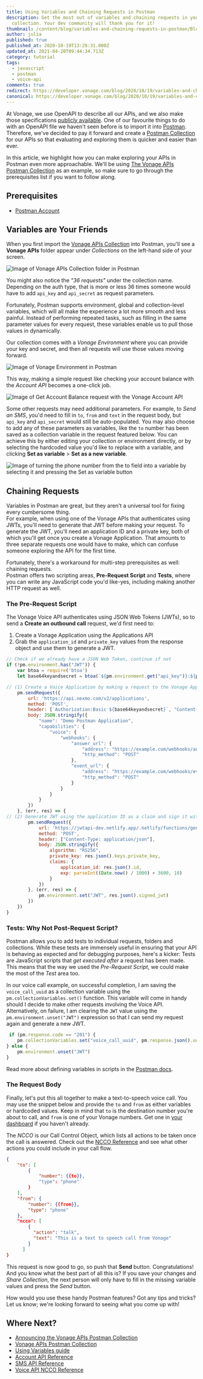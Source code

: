 ```yaml
---
title: Using Variables and Chaining Requests in Postman
description: Get the most out of variables and chaining requests in your Postman
  collection. Your dev community will thank you for it!
thumbnail: /content/blog/variables-and-chaining-requests-in-postman/Blog_Postman2_1200x600.png
author: julia
published: true
published_at: 2020-10-19T13:29:31.000Z
updated_at: 2021-04-20T09:44:34.713Z
category: tutorial
tags:
  - javascript
  - postman
  - voice-api
comments: true
redirect: https://developer.vonage.com/blog/2020/10/19/variables-and-chaining-requests-in-postman
canonical: https://developer.vonage.com/blog/2020/10/19/variables-and-chaining-requests-in-postman
---
```

At Vonage, we use OpenAPI to describe all our APIs, and we also make those specifications [publicly available](https://developer.nexmo.com/concepts/guides/openapi). 
One of our favourite things to do with an OpenAPI file we haven't seen before is to import it into [Postman](https://www.postman.com/). Therefore, we've decided to pay it forward and create a [Postman Collection](https://developer.nexmo.com/tools/postman) for our APIs so that evaluating and exploring them is quicker and easier than ever.

In this article, we highlight how you can make exploring your APIs in Postman even more approachable. We'll be using [The Vonage APIs Postman Collection](https://developer.nexmo.com/tools/postman) as an example, so make sure to go through the prerequisites list if you want to follow along.

## Prerequisites

* [Postman Account](https://identity.getpostman.com/signup)

<sign-up number></sign-up>

## Variables are Your Friends

When you first import the [Vonage APIs Collection](https://developer.nexmo.com/tools/postman) into Postman, you'll see a **Vonage APIs** folder appear under *Collections* on the left-hand side of your screen.

![Image of Vonage APIs Collection folder in Postman](/content/blog/using-variables-and-chaining-requests-in-postman/vonage-collection-postman.png)

You might also notice the *"36 requests"* under the collection name. Depending on the auth type, that is more or less 36 times someone would have to add `api_key` and `api_secret` as request parameters.

Fortunately, Postman supports environment, global and collection-level variables, which will all make the experience a lot more smooth and less painful. Instead of performing repeated tasks, such as filling in the same parameter values for every request, these variables enable us to pull those values in dynamically. 

Our collection comes with a *Vonage Environment* where you can provide your key and secret, and then all requests will use those values moving forward.

![Image of Vonage Environment in Postman](/content/blog/using-variables-and-chaining-requests-in-postman/vonage-environment-in-postman.png)



This way, making a simple request like checking your account balance with the *Account API* becomes a one-click job.

![Image of Get Account Balance request with the Vonage Account API](/content/blog/using-variables-and-chaining-requests-in-postman/get-account-balance.png)

Some other requests may need additional parameters. For example, to *Send an SMS*, you'd need to fill in `to`, `from` and `text` in the request body, but `api_key` and `api_secret` would still be auto-populated. 
You may also choose to add any of these parameters as variables, like the `to` number has been saved as a collection variable in the request featured below.
You can achieve this by either editing your collection or environment directly, or by selecting the hardcoded value you'd like to replace with a variable, and clicking **Set as variable** > **Set as a new variable**.

![Image of turning the phone number from the to field into a variable by selecting it and pressing the Set as variable button](/content/blog/using-variables-and-chaining-requests-in-postman/set-as-new-variable-dupl.png)

## Chaining Requests

Variables in Postman are great, but they aren't a universal tool for fixing every cumbersome thing.\
For example, when using one of the Vonage APIs that authenticates using JWTs, you'll need to generate that JWT before making your request. To generate the JWT, you'll need an application ID and a private key, both of which you'll get once you create a Vonage Application. That amounts to three separate requests one would have to make, which can confuse someone exploring the API for the first time.

Fortunately, there's a workaround for multi-step prerequisites as well: chaining requests.\
Postman offers two scripting areas, **Pre-Request Script** and **Tests**, where you can write any JavaScript code you'd like-yes, including making another HTTP request as well.

### The Pre-Request Script

The Vonage Voice API authenticates using JSON Web Tokens (JWTs), so to send a **Create an outbound call** request, we'd first need to:

1. Create a Vonage Application using the Applications API
2. Grab the `application_id` and `private_key` values from the response object and use them to generate a JWT. 

```javascript
// Check if we already have a JSON Web Token, continue if not
if (!pm.environment.has("JWT")) {
    var btoa = require('btoa')
    let base64keyandsecret = btoa(`${pm.environment.get("api_key")}:${pm.environment.get("api_secret")}`)

// (1) Create a Voice Application by making a request to the Vonage Applications API
    pm.sendRequest({
        url: 'https://api.nexmo.com/v2/applications',
        method: 'POST',
        header: [`Authorization:Basic ${base64keyandsecret}`, "Content-Type: application/json"],
        body: JSON.stringify({
            "name": "Demo Postman Application",
            "capabilities": {
                "voice": {
                    "webhooks": {
                        "answer_url": {
                            "address": "https://example.com/webhooks/answer",
                            "http_method": "POST"
                        },
                        "event_url": {
                            "address": "https://example.com/webhooks/event",
                            "http_method": "POST"
                        }
                    }
                }
            }
        })
    }, (err, res) => {
// (2) Generate JWT using the application ID as a claim and sign it with the private key
        pm.sendRequest({
            url: 'https://jwtapi-dev.netlify.app/.netlify/functions/generate',
            method: 'POST',
            header: ["Content-Type: application/json"],
            body: JSON.stringify({
                algorithm: "RS256",
                private_key: res.json().keys.private_key,
                claims: {
                    application_id: res.json().id,
                    exp: parseInt((Date.now() / 1000) + 3600, 10)
                }
            })
        }, (err, res) => {
            pm.environment.set("JWT", res.json().signed_jwt)
        })
    })
}
```

### Tests: Why Not Post-Request Script?

Postman allows you to add tests to individual requests, folders and collections. While these tests are immensely useful in ensuring that your API is behaving as expected and for debugging purposes, here's a kicker: Tests are JavaScript scripts that *get executed after* a request has been made. 
This means that the way we used the *Pre-Request Script*, we could make the most of the *Test* area too.

In our voice call example, on successful completion, I am saving the `voice_call_uuid` as a collection variable using the `pm.collectionVariables.set()` function. This variable will come in handy should I decide to make other requests involving the Voice API. Alternatively, on failure, I am clearing the `JWT` value using the `pm.environment.unset("JWT")` expression so that I can send my request again and generate a new JWT.

```javascript
 if (pm.response.code == "201") {
    pm.collectionVariables.set("voice_call_uuid", pm.response.json().uuid);
} else {
    pm.environment.unset("JWT")
}
```

Read more about defining variables in scripts in the [Postman docs](https://learning.postman.com/docs/sending-requests/variables/#defining-variables-in-scripts).

### The Request Body

Finally, let's put this all together to make a text-to-speech voice call. 
You may use the snippet below and provide the `to` and `from` as either variables or hardcoded values. Keep in mind that `to` is the destination number you're about to call, and `from` is one of your Vonage numbers. Get one in [your dashboard](https://dashboard.nexmo.com/buy-numbers) if you haven't already.

The *NCCO* is our Call Control Object, which lists all actions to be taken once the call is answered. Check out the [NCCO Reference](https://developer.nexmo.com/voice/voice-api/ncco-reference) and see what other actions you could include in your call flow.

```json
{
    "to": [
        {
            "number": {{to}},
            "type": "phone"
        }
    ],
    "from": {
        "number": {{from}},
        "type": "phone"
    },
    "ncco": [
        {
          "action": "talk",
          "text": "This is a text to speech call from Vonage"
        }
      ]
}
```

This request is now good to go, so push that **Send** button. Congratulations! And you know what the best part of all this is? If you save your changes and *Share Collection*, the next person will only have to fill in the missing variable values and press the *Send* button. 

How would you use these handy Postman features? Got any tips and tricks? Let us know; we're looking forward to seeing what you come up with!

## Where Next?

* [Announcing the Vonage APIs Postman Collection](https://learn.vonage.com/blog/2020/09/16/announcing-the-vonage-apis-postman-collection)
* [Vonage APIs Postman Collection](https://explore.postman.com/vonage)
* [Using Variables guide](https://learning.postman.com/docs/sending-requests/variables/)
* [Account API Reference](https://developer.nexmo.com/api/account?theme=dark)
* [SMS API Reference](https://developer.nexmo.com/api/sms?theme=dark)
* [Voice API NCCO Reference](https://developer.nexmo.com/voice/voice-api/ncco-reference)